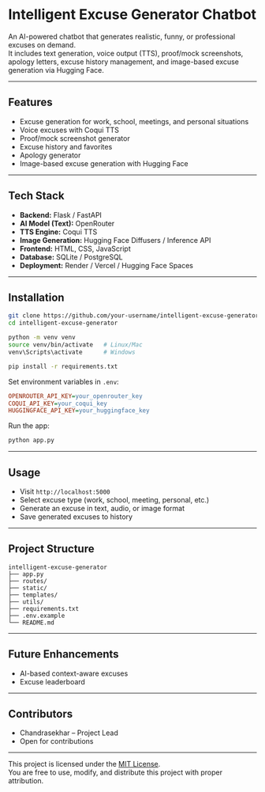 # Intelligent Excuse Generator Chatbot  

An AI-powered chatbot that generates realistic, funny, or professional excuses on demand.  
It includes text generation, voice output (TTS), proof/mock screenshots, apology letters, excuse history management, and image-based excuse generation via Hugging Face.  

---

## Features  

- Excuse generation for work, school, meetings, and personal situations  
- Voice excuses with Coqui TTS  
- Proof/mock screenshot generator  
- Excuse history and favorites  
- Apology generator  
- Image-based excuse generation with Hugging Face  

---

## Tech Stack  

- **Backend:** Flask / FastAPI  
- **AI Model (Text):** OpenRouter  
- **TTS Engine:** Coqui TTS  
- **Image Generation:** Hugging Face Diffusers / Inference API  
- **Frontend:** HTML, CSS, JavaScript  
- **Database:** SQLite / PostgreSQL  
- **Deployment:** Render / Vercel / Hugging Face Spaces  

---

## Installation  

```bash
git clone https://github.com/your-username/intelligent-excuse-generator.git
cd intelligent-excuse-generator

python -m venv venv
source venv/bin/activate   # Linux/Mac
venv\Scripts\activate      # Windows

pip install -r requirements.txt
```

Set environment variables in `.env`:  

```ini
OPENROUTER_API_KEY=your_openrouter_key
COQUI_API_KEY=your_coqui_key
HUGGINGFACE_API_KEY=your_huggingface_key
```

Run the app:  

```bash
python app.py
```

---

## Usage  

- Visit `http://localhost:5000`  
- Select excuse type (work, school, meeting, personal, etc.)  
- Generate an excuse in text, audio, or image format  
- Save generated excuses to history  

---

## Project Structure  

```
intelligent-excuse-generator
├── app.py
├── routes/
├── static/
├── templates/
├── utils/
├── requirements.txt
├── .env.example
└── README.md
```

---

## Future Enhancements   
- AI-based context-aware excuses  
- Excuse leaderboard  

---

## Contributors  

- Chandrasekhar – Project Lead  
- Open for contributions  

---


This project is licensed under the [MIT License](LICENSE).  
You are free to use, modify, and distribute this project with proper attribution.  
